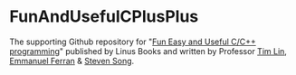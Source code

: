 # FunAndUsefulCPlusPlus
The supporting Github repository for "[Fun Easy and Useful C/C++ programming](https://linuslearning.com/product/fun-easy-and-useful-cc-programming/)" published by Linus Books and written by Professor  [Tim Lin](https://www.cpp.edu/faculty/hlin/index.shtml),  [Emmanuel Ferran](https://www.linkedin.com/in/eferran/) & [Steven Song](https://www.linkedin.com/in/song-steven/).
